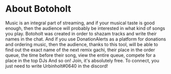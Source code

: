 # About Botoholt

  Music is an integral part of streaming, and if your musical taste is good enough, then the audience will probably be interested in what kind of songs you play. Botoholt was created in order to shazam tracks and write their names in the chat. And if you use DonationAlerts as a platform for donations and ordering music, then the audience, thanks to this tool, will be able to find out the exact name of the next remix gachi, their place in the order queue, the time before their song, view the entire queue, compete for a place in the top DJs And so on!
  Join, it's absolutely free. To connect, you just need to write Urbinholt#0640 in the discord!
